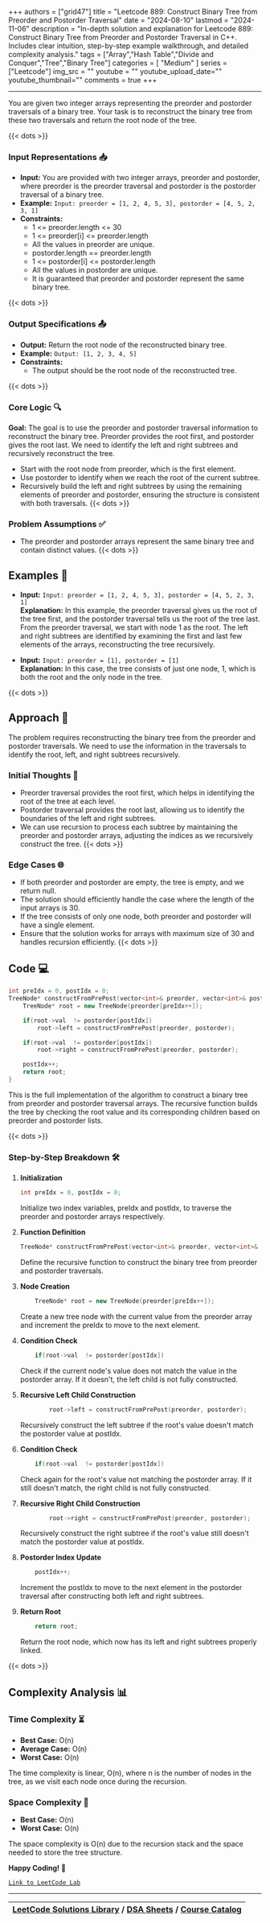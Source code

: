 
+++
authors = ["grid47"]
title = "Leetcode 889: Construct Binary Tree from Preorder and Postorder Traversal"
date = "2024-08-10"
lastmod = "2024-11-06"
description = "In-depth solution and explanation for Leetcode 889: Construct Binary Tree from Preorder and Postorder Traversal in C++. Includes clear intuition, step-by-step example walkthrough, and detailed complexity analysis."
tags = ["Array","Hash Table","Divide and Conquer","Tree","Binary Tree"]
categories = [
    "Medium"
]
series = ["Leetcode"]
img_src = ""
youtube = ""
youtube_upload_date=""
youtube_thumbnail=""
comments = true
+++



---
You are given two integer arrays representing the preorder and postorder traversals of a binary tree. Your task is to reconstruct the binary tree from these two traversals and return the root node of the tree.
<!--more-->
{{< dots >}}
### Input Representations 📥
- **Input:** You are provided with two integer arrays, preorder and postorder, where preorder is the preorder traversal and postorder is the postorder traversal of a binary tree.
- **Example:** `Input: preorder = [1, 2, 4, 5, 3], postorder = [4, 5, 2, 3, 1]`
- **Constraints:**
	- 1 <= preorder.length <= 30
	- 1 <= preorder[i] <= preorder.length
	- All the values in preorder are unique.
	- postorder.length == preorder.length
	- 1 <= postorder[i] <= postorder.length
	- All the values in postorder are unique.
	- It is guaranteed that preorder and postorder represent the same binary tree.

{{< dots >}}
### Output Specifications 📤
- **Output:** Return the root node of the reconstructed binary tree.
- **Example:** `Output: [1, 2, 3, 4, 5]`
- **Constraints:**
	- The output should be the root node of the reconstructed tree.

{{< dots >}}
### Core Logic 🔍
**Goal:** The goal is to use the preorder and postorder traversal information to reconstruct the binary tree. Preorder provides the root first, and postorder gives the root last. We need to identify the left and right subtrees and recursively reconstruct the tree.

- Start with the root node from preorder, which is the first element.
- Use postorder to identify when we reach the root of the current subtree.
- Recursively build the left and right subtrees by using the remaining elements of preorder and postorder, ensuring the structure is consistent with both traversals.
{{< dots >}}
### Problem Assumptions ✅
- The preorder and postorder arrays represent the same binary tree and contain distinct values.
{{< dots >}}
## Examples 🧩
- **Input:** `Input: preorder = [1, 2, 4, 5, 3], postorder = [4, 5, 2, 3, 1]`  \
  **Explanation:** In this example, the preorder traversal gives us the root of the tree first, and the postorder traversal tells us the root of the tree last. From the preorder traversal, we start with node 1 as the root. The left and right subtrees are identified by examining the first and last few elements of the arrays, reconstructing the tree recursively.

- **Input:** `Input: preorder = [1], postorder = [1]`  \
  **Explanation:** In this case, the tree consists of just one node, 1, which is both the root and the only node in the tree.

{{< dots >}}
## Approach 🚀
The problem requires reconstructing the binary tree from the preorder and postorder traversals. We need to use the information in the traversals to identify the root, left, and right subtrees recursively.

### Initial Thoughts 💭
- Preorder traversal provides the root first, which helps in identifying the root of the tree at each level.
- Postorder traversal provides the root last, allowing us to identify the boundaries of the left and right subtrees.
- We can use recursion to process each subtree by maintaining the preorder and postorder arrays, adjusting the indices as we recursively construct the tree.
{{< dots >}}
### Edge Cases 🌐
- If both preorder and postorder are empty, the tree is empty, and we return null.
- The solution should efficiently handle the case where the length of the input arrays is 30.
- If the tree consists of only one node, both preorder and postorder will have a single element.
- Ensure that the solution works for arrays with maximum size of 30 and handles recursion efficiently.
{{< dots >}}
## Code 💻
```cpp
int preIdx = 0, postIdx = 0;
TreeNode* constructFromPrePost(vector<int>& preorder, vector<int>& postorder) {
    TreeNode* root = new TreeNode(preorder[preIdx++]);

    if(root->val  != postorder[postIdx])
        root->left = constructFromPrePost(preorder, postorder);

    if(root->val  != postorder[postIdx])
        root->right = constructFromPrePost(preorder, postorder);

    postIdx++;
    return root;
}
```

This is the full implementation of the algorithm to construct a binary tree from preorder and postorder traversal arrays. The recursive function builds the tree by checking the root value and its corresponding children based on preorder and postorder lists.

{{< dots >}}
### Step-by-Step Breakdown 🛠️
1. **Initialization**
	```cpp
	int preIdx = 0, postIdx = 0;
	```
	Initialize two index variables, preIdx and postIdx, to traverse the preorder and postorder arrays respectively.

2. **Function Definition**
	```cpp
	TreeNode* constructFromPrePost(vector<int>& preorder, vector<int>& postorder) {
	```
	Define the recursive function to construct the binary tree from preorder and postorder traversals.

3. **Node Creation**
	```cpp
	    TreeNode* root = new TreeNode(preorder[preIdx++]);
	```
	Create a new tree node with the current value from the preorder array and increment the preIdx to move to the next element.

4. **Condition Check**
	```cpp
	    if(root->val  != postorder[postIdx])
	```
	Check if the current node's value does not match the value in the postorder array. If it doesn't, the left child is not fully constructed.

5. **Recursive Left Child Construction**
	```cpp
	        root->left = constructFromPrePost(preorder, postorder);
	```
	Recursively construct the left subtree if the root's value doesn't match the postorder value at postIdx.

6. **Condition Check**
	```cpp
	    if(root->val  != postorder[postIdx])
	```
	Check again for the root's value not matching the postorder array. If it still doesn't match, the right child is not fully constructed.

7. **Recursive Right Child Construction**
	```cpp
	        root->right = constructFromPrePost(preorder, postorder);
	```
	Recursively construct the right subtree if the root's value still doesn't match the postorder value at postIdx.

8. **Postorder Index Update**
	```cpp
	    postIdx++;
	```
	Increment the postIdx to move to the next element in the postorder traversal after constructing both left and right subtrees.

9. **Return Root**
	```cpp
	    return root;
	```
	Return the root node, which now has its left and right subtrees properly linked.

{{< dots >}}
## Complexity Analysis 📊
### Time Complexity ⏳
- **Best Case:** O(n)
- **Average Case:** O(n)
- **Worst Case:** O(n)

The time complexity is linear, O(n), where n is the number of nodes in the tree, as we visit each node once during the recursion.

### Space Complexity 💾
- **Best Case:** O(n)
- **Worst Case:** O(n)

The space complexity is O(n) due to the recursion stack and the space needed to store the tree structure.

**Happy Coding! 🎉**


[`Link to LeetCode Lab`](https://leetcode.com/problems/construct-binary-tree-from-preorder-and-postorder-traversal/description/)

---

| [LeetCode Solutions Library](https://grid47.xyz/leetcode/) / [DSA Sheets](https://grid47.xyz/sheets/) / [Course Catalog](https://grid47.xyz/courses/) |
| --- |

